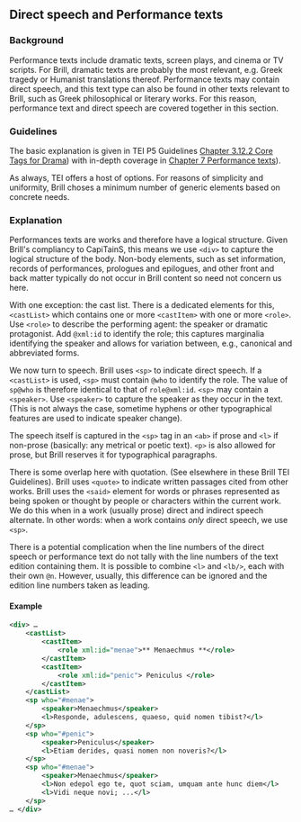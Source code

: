 ## Direct speech and Performance texts

### Background

Performance texts include dramatic texts, screen plays,  and cinema or TV scripts. For Brill, dramatic texts are probably the most relevant, e.g. Greek tragedy or Humanist translations thereof. Performance texts may contain direct speech, and this text type can also be found in other texts relevant to Brill, such as Greek philosophical or literary works. For this reason, performance text and direct speech are covered together in this section.

### Guidelines

The basic explanation is given in TEI P5 Guidelines [Chapter 3.12.2 Core Tags for Drama](http://www.tei-c.org/release/doc/tei-p5-doc/en/html/CO.html#CODR)) with in-depth coverage in [Chapter 7 Performance texts](http://www.tei-c.org/release/doc/tei-p5-doc/en/html/DR.html)).

As always, TEI  offers a host of options. For reasons of simplicity and uniformity, Brill choses a minimum number of generic elements based on concrete needs.

### Explanation

Performances texts are works and therefore have a logical structure. Given Brill's compliancy to CapiTainS, this means we use `<div>` to capture the logical structure of the body. Non-body elements, such as set information, records of performances, prologues and epilogues, and other front and back matter typically do not occur in Brill content so need not concern us here.

With one exception: the cast list. There is a dedicated elements for this, `<castList>` which contains one or more `<castItem>` with one or more `<role>`. Use `<role>` to describe the performing agent: the speaker or dramatic protagonist. Add `@xml:id` to identify the role; this captures marginalia identifying the speaker and allows for variation between, e.g., canonical and abbreviated forms.

We now turn to speech. Brill uses `<sp>` to indicate direct speech. If a `<castList>` is used, `<sp>` must contain `@who` to identify the role. The value of `sp@who` is therefore identical to that of `role@xml:id`. `<sp>` may contain a `<speaker>`. Use `<speaker>` to capture the speaker as they occur in the text. (This is not always the case, sometime hyphens or other typographical features are used to indicate speaker change).

The speech itself is captured in the `<sp>` tag in an `<ab>` if prose and `<l>` if non-prose (basically: any metrical or poetic text). `<p>` is also allowed for prose, but Brill reserves it for typographical paragraphs.

There is some overlap here with quotation. (See elsewhere in these Brill TEI Guidelines). Brill uses `<quote>` to indicate written passages cited from other works. Brill uses the `<said>` element for words or phrases represented as being spoken or thought by people or characters within the current work. We do this when in a work (usually prose) direct and indirect speech alternate. In other words: when a work contains _only_ direct speech, we use `<sp>`.

There is a potential complication when the line numbers of the direct speech or performance text do not tally with the line numbers of the text edition containing them. It is possible to combine `<l>` and `<lb/>`, each with their own `@n`. However, usually, this difference can be ignored and the edition line numbers taken as leading.

#### Example
```xml 
<div> …
    <castList>
        <castItem>
            <role xml:id="menae">** Menaechmus **</role>
        </castItem>
        <castItem>
            <role xml:id="penic"> Peniculus </role>
        </castItem>
    </castList>
    <sp who="#menae">
        <speaker>Menaechmus</speaker>
        <l>Responde, adulescens, quaeso, quid nomen tibist?</l>
    </sp>
    <sp who="#penic">
        <speaker>Peniculus</speaker>
        <l>Etiam derides, quasi nomen non noveris?</l>
    </sp>
    <sp who="#menae">
        <speaker>Menaechmus</speaker>
        <l>Non edepol ego te, quot sciam, umquam ante hunc diem</l>
        <l>Vidi neque novi; ...</l>
    </sp>
… </div>
```

